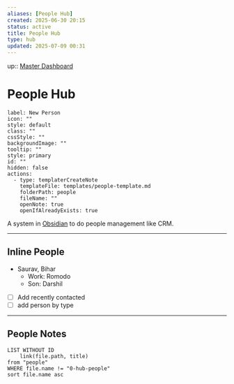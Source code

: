 ```yaml
---
aliases: [People Hub]
created: 2025-06-30 20:15
status: active
title: People Hub
type: hub
updated: 2025-07-09 00:31
---
```


up:: [Master Dashboard](master-dashboard.md)

# People Hub

```meta-bind-button
label: New Person
icon: ""
style: default
class: ""
cssStyle: ""
backgroundImage: ""
tooltip: ""
style: primary
id: ""
hidden: false
actions:
  - type: templaterCreateNote
    templateFile: templates/people-template.md
    folderPath: people
    fileName: ""
    openNote: true
    openIfAlreadyExists: true

```

A system in [Obsidian](obsidian.md) to do people management like CRM.

---

## Inline People

- Saurav, Bihar
    - Work: Romodo
    - Son: Darshil

- [ ] Add recently contacted
- [ ] add person by type

---

## People Notes

```dataview
LIST WITHOUT ID
    link(file.path, title)
from "people"
WHERE file.name != "0-hub-people"
sort file.name asc
```
